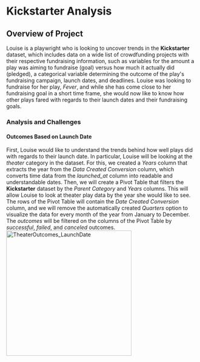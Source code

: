 # Kickstarter Analysis
## Overview of Project
Louise is a playwright who is looking to uncover trends in the **Kickstarter** dataset, which includes data on a wide list of crowdfunding projects with their respective fundraising information, such as variables for the amount a play was aiming to fundraise (goal) versus how much it actually did (pledged), a categorical variable determining the outcome of the play's fundraising campaign, launch dates, and deadlines. Louise was looking to fundraise for her play, *Fever*, and while she has come close to her fundraising goal in a short time frame, she would now like to know how other plays fared with regards to their launch dates and their fundraising goals. 
### Analysis and Challenges
#### Outcomes Based on Launch Date
First, Louise would like to understand the trends behind how well plays did with regards to their launch date. In particular, Louise will be looking at the *theater* category in the dataset. For this, we created a *Years* column that extracts the year from the *Data Created Conversion* column, which converts time data from the *launched_at* column into readable and understandable dates. Then, we will create a Pivot Table that filters the **Kickstarter** dataset by the *Parent Category* and *Years* columns. This will allow Louise to look at theater play data by the year she would like to see. The rows of the Pivot Table will contain the *Date Created Conversion* column, and we will remove the automatically created *Quarters* option to visualize the data for every month of the year from January to December. The *outcomes* will be filtered on the columns of the Pivot Table by *successful*, *failed*, and *canceled* outcomes. <img width="330" alt="TheaterOutcomes_LaunchDate" src="https://user-images.githubusercontent.com/92702922/139589946-75310f4e-3cf0-4e82-82dc-7770f271f7d3.png">
